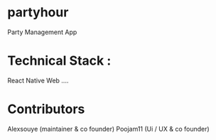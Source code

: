 # partyhour
Party Management App

# Technical Stack :
React Native Web
....

# Contributors
Alexsouye (maintainer & co founder)
Poojam11 (Ui / UX & co founder)

